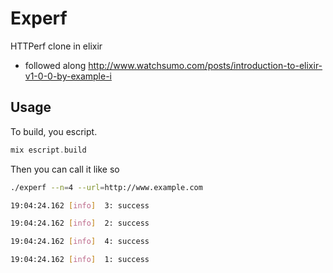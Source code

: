 Experf
======

HTTPerf clone in elixir

* followed along http://www.watchsumo.com/posts/introduction-to-elixir-v1-0-0-by-example-i


## Usage

To build, you escript.
```elixir
mix escript.build
```

Then you can call it like so
```bash
./experf --n=4 --url=http://www.example.com
```
```bash
19:04:24.162 [info]  3: success

19:04:24.162 [info]  2: success

19:04:24.162 [info]  4: success

19:04:24.162 [info]  1: success
```
